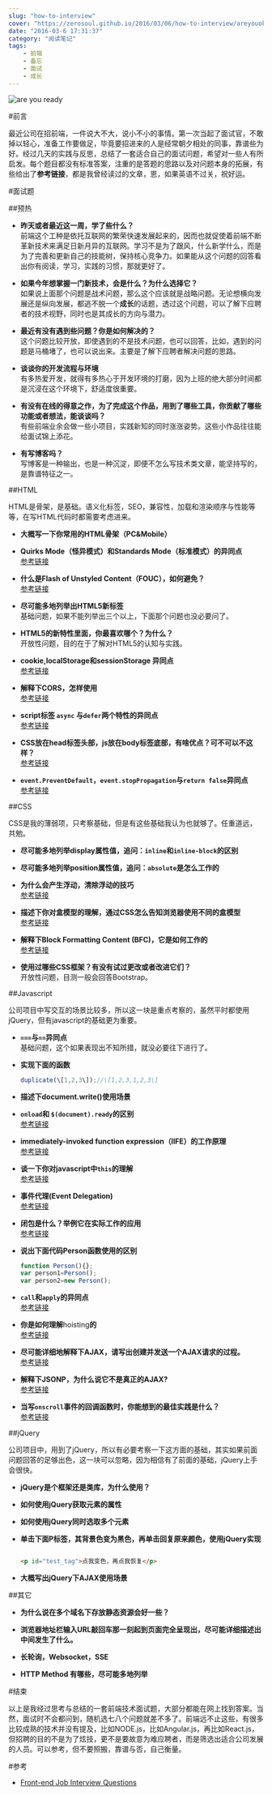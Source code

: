 ```yaml
---
slug: "how-to-interview"
cover: "https://zerosoul.github.io/2016/03/06/how-to-interview/areyouok.png"
date: "2016-03-6 17:31:37"
category: "阅读笔记"
tags:
    - 前端
    - 备忘
    - 面试
    - 成长
---
```

![are you ready](https://zerosoul.github.io/2016/03/06/how-to-interview/areyouok.png)

#前言

最近公司在招前端，一件说大不大，说小不小的事情。第一次当起了面试官，不敢掉以轻心，准备工作要做足，毕竟要招进来的人是经常朝夕相处的同事，靠谱些为好。经过几天的实践与反思，总结了一套适合自己的面试问题，希望对一些人有所启发。每个题目都没有标准答案，注重的是答题的思路以及对问题本身的拓展，有些给出了**参考链接**，都是我曾经读过的文章，恩，如果英语不过关，祝好运。

#面试题

##预热

-   **昨天或者最近这一周，学了些什么？**  
    前端这个工种是依托互联网的繁荣快速发展起来的，因而也就促使着前端不断革新技术来满足日新月异的互联网。学习不是为了跟风，什么新学什么，而是为了完善和更新自己的技能树，保持核心竞争力。如果能从这个问题的回答看出你有阅读，学习，实践的习惯，那就更好了。
    
-   **如果今年想掌握一门新技术，会是什么？为什么选择它？**  
    如果说上面那个问题是战术问题，那么这个应该就是战略问题。无论想横向发展还是纵向发展，都逃不脱一个**成长**的话题，透过这个问题，可以了解下应聘者的技术视野，同时也是其成长的方向与潜力。
    
-   **最近有没有遇到些问题？你是如何解决的？**  
    这个问题比较开放，即使遇到的不是技术问题，也可以回答，比如，遇到的问题是马桶堵了，也可以说出来。主要是了解下应聘者解决问题的思路。
    
-   **谈谈你的开发流程与环境**  
    有多热爱开发，就得有多热心于开发环境的打磨，因为上班的绝大部分时间都是沉浸在这个环境下，舒适度很重要。
    
-   **有没有在线的得意之作，为了完成这个作品，用到了哪些工具，你贡献了哪些功能或者想法，能谈谈吗？**  
    有些前端业余会做一些小项目，实践新知的同时涨涨姿势。这些小作品往往能给面试锦上添花。
    
-   **有写博客吗？**  
    写博客是一种输出，也是一种沉淀，即便不怎么写技术类文章，能坚持写的，是靠谱特征之一。
    

##HTML

HTML是骨架，是基础。语义化标签，SEO，兼容性，加载和渲染顺序与性能等等，在写HTML代码时都需要考虑进来。

-   **大概写一下你常用的HTML骨架（PC&Mobile）**
    
-   **Quirks Mode（怪异模式）和Standards Mode（标准模式）的异同点**  
    [参考链接](https://developer.mozilla.org/en-US/docs/Quirks_Mode_and_Standards_Mode)
    
-   **什么是Flash of Unstyled Content（FOUC），如何避免？**  
    [参考链接](http://www.techrepublic.com/blog/web-designer/how-to-prevent-flash-of-unstyled-content-on-your-websites/)
    
-   **尽可能多地列举出HTML5新标签**  
    基础问题，如果不能列举出三个以上，下面那个问题也没必要问了。
    
-   **HTML5的新特性里面，你最喜欢哪个？为什么？**  
    开放性问题，目的在于了解对HTML5的认知与实践。
    
-   **cookie,localStorage和sessionStorage 异同点**  
    [参考链接](http://stackoverflow.com/questions/19867599/what-is-the-difference-between-localstorage-sessionstorage-session-and-cookies)
    
-   **解释下CORS，怎样使用**  
    [参考链接](https://developer.mozilla.org/en-US/docs/Web/HTTP/Access_control_CORS)
    
-   **script标签 `async` 与`defer`两个特性的异同点**  
    [参考链接](http://www.growingwiththeweb.com/2014/02/async-vs-defer-attributes.html)
    
-   **CSS放在head标签头部，js放在body标签底部，有啥优点？可不可以不这样？**  
    [参考链接](http://stackoverflow.com/a/25275805)
    

-   **`event.PreventDefault`，`event.stopPropagation`与`return false`异同点**  
    [参考链接](http://stackoverflow.com/questions/1357118/event-preventdefault-vs-return-false)

##CSS

CSS是我的薄弱项，只考察基础，但是有这些基础我认为也就够了。任重道远，共勉。

-   **尽可能多地列举display属性值，追问：`inline`和`inline-block`的区别**
    
-   **尽可能多地列举position属性值，追问：`absolute`是怎么工作的**
    
-   **为什么会产生浮动，清除浮动的技巧**  
    [参考链接](http://www.sitepoint.com/clearing-floats-overview-different-clearfix-methods/)
    
-   **描述下你对盒模型的理解，通过CSS怎么告知浏览器使用不同的盒模型**  
    [参考链接](https://developer.mozilla.org/en-US/docs/Web/CSS/CSS_Box_Model/Introduction_to_the_CSS_box_model)
    
-   **解释下Block Formatting Content (BFC)，它是如何工作的**  
    [参考链接](https://developer.mozilla.org/en-US/docs/Web/Guide/CSS/Block_formatting_context)
    
-   **使用过哪些CSS框架？有没有试过更改或者改进它们？**  
    开放性问题，目测一般会回答Bootstrap。
    

##Javascript

公司项目中写交互的场景比较多，所以这一块是重点考察的，虽然平时都使用jQuery，但有javascript的基础更为重要。

-   **`===`与`==`异同点**  
    基础问题，这个如果表现出不知所措，就没必要往下进行了。
    
-   **实现下面的函数**
    
    ``` js
    duplicate(\[1,2,3\]);//\[1,2,3,1,2,3\]
    ```
-   **描述下document.write()使用场景**
    
-   **`onload`和 `$(document).ready`的区别**  
    [参考链接](http://stackoverflow.com/questions/3698200/window-onload-vs-document-ready)
    
-   **immediately-invoked function expression（IIFE）的工作原理**  
    [参考链接](http://benalman.com/news/2010/11/immediately-invoked-function-expression/#iife)
    
-   **谈一下你对javascript中`this`的理解**  
    [参考链接](http://javascriptissexy.com/understand-javascripts-this-with-clarity-and-master-it/)
    
-   **事件代理(Event Delegation)**  
    [参考链接](https://davidwalsh.name/event-delegate)
    
-   **闭包是什么？举例它在实际工作的应用**  
    [参考链接](https://developer.mozilla.org/en-US/docs/Web/JavaScript/Closures)
    
-   **说出下面代码Person函数使用的区别**
    
    ```js
    function Person(){};
    var person1=Person();
    var person2=new Person();
    ```
    
-   **`call`和`apply`的异同点**  
    [参考链接](http://stackoverflow.com/questions/1986896/what-is-the-difference-between-call-and-apply)
    
-   **你是如何理解**hoisting**的**  
    [参考链接](http://www.adequatelygood.com/JavaScript-Scoping-and-Hoisting.html)
    
-   **尽可能详细地解释下AJAX，请写出创建并发送一个AJAX请求的过程。**  
    [参考链接](https://developer.mozilla.org/en-US/docs/AJAX)
    
-   **解释下JSONP，为什么说它不是真正的AJAX?**  
    [参考链接](http://stackoverflow.com/questions/7115940/difference-between-ajax-restful-rest-json-and-jsonp)
    
-   **当写`onscroll`事件的回调函数时，你能想到的最佳实践是什么？**  
    [参考链接](https://dannyvankooten.com/delay-scroll-handlers-javascript/)
    

##jQuery

公司项目中，用到了jQuery，所以有必要考察一下这方面的基础，其实如果前面问题回答的足够出色，这一块可以忽略，因为相信有了前面的基础，jQuery上手会很快。

-   **jQuery是个框架还是类库，为什么使用？**
    
-   **如何使用jQuery获取元素的属性**
    
-   **如何使用jQuery同时选取多个元素**
    
-   **单击下面P标签，其背景色变为黑色，再单击回复原来颜色，使用jQuery实现**
    
    ```html
    
    <p id="test_tag">点我变色，再点我恢复</p>
    ```
-   **大概写出jQuery下AJAX使用场景**
    

##其它

-   **为什么说在多个域名下存放静态资源会好一些？**
    
-   **浏览器地址栏输入URL敲回车那一刻起到页面完全呈现出，尽可能详细描述出中间发生了什么。**
    
-   **长轮询，Websocket，SSE**
    
-   **HTTP Method 有哪些，尽可能多地列举**
    

#结束

以上是我经过思考与总结的一套前端技术面试题，大部分都能在网上找到答案。当然，面试时不会都问到，随机选七八个问题就差不多了。前端远不止这些，有很多比较成熟的技术并没有提及，比如NODE.js，比如Angular.js，再比如React.js，但招聘的目的不是为了炫技，更不是要故意为难应聘者，而是筛选出适合公司发展的人员。可以参考，但不要照搬，靠谱与否，自己衡量。

#参考

- [Front-end Job Interview Questions](https://github.com/h5bp/Front-end-Developer-Interview-Questions)